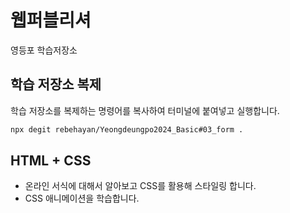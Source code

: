# 웹퍼블리셔

영등포 학습저장소

## 학습 저장소 복제

학습 저장소를 복제하는 명령어를 복사하여 터미널에 붙여넣고 실행합니다.

```bash
npx degit rebehayan/Yeongdeungpo2024_Basic#03_form .
```

## HTML + CSS

- 온라인 서식에 대해서 알아보고 CSS를 활용해 스타일링 합니다.
- CSS 애니메이션을 학습합니다.
